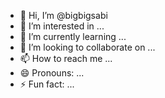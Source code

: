 - 👋 Hi, I’m @bigbigsabi
- 👀 I’m interested in ...
- 🌱 I’m currently learning ...
- 💞️ I’m looking to collaborate on ...
- 📫 How to reach me ...
- 😄 Pronouns: ...
- ⚡ Fun fact: ...

<!---
bigbigsabi/bigbigsabi is a ✨ special ✨ repository because its `README.md` (this file) appears on your GitHub profile.
You can click the Preview link to take a look at your changes.
--->
